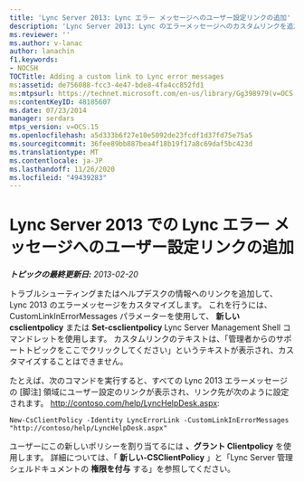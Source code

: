 ```yaml
---
title: 'Lync Server 2013: Lync エラー メッセージへのユーザー設定リンクの追加'
description: 'Lync Server 2013: Lync のエラーメッセージへのカスタムリンクを追加します。'
ms.reviewer: ''
ms.author: v-lanac
author: lanachin
f1.keywords:
- NOCSH
TOCTitle: Adding a custom link to Lync error messages
ms:assetid: de756088-fcc3-4e47-bde8-4fa4cc852fd1
ms:mtpsurl: https://technet.microsoft.com/en-us/library/Gg398979(v=OCS.15)
ms:contentKeyID: 48185607
ms.date: 07/23/2014
manager: serdars
mtps_version: v=OCS.15
ms.openlocfilehash: a5d333b6f27e10e5092de23fcdf1d37fd75e75a5
ms.sourcegitcommit: 36fee89bb887bea4f18b19f17a8c69daf5bc423d
ms.translationtype: MT
ms.contentlocale: ja-JP
ms.lasthandoff: 11/26/2020
ms.locfileid: "49439283"
---
```

# <a name="adding-a-custom-link-to-lync-error-messages-in-lync-server-2013"></a>Lync Server 2013 での Lync エラー メッセージへのユーザー設定リンクの追加

<div data-xmlns="http://www.w3.org/1999/xhtml">

<div class="topic" data-xmlns="http://www.w3.org/1999/xhtml" data-msxsl="urn:schemas-microsoft-com:xslt" data-cs="https://msdn.microsoft.com/">

<div data-asp="https://msdn2.microsoft.com/asp">



</div>

<div id="mainSection">

<div id="mainBody">

<span> </span>

_**トピックの最終更新日:** 2013-02-20_

トラブルシューティングまたはヘルプデスクの情報へのリンクを追加して、Lync 2013 のエラーメッセージをカスタマイズします。 これを行うには、CustomLinkInErrorMessages パラメーターを使用して、 **新しい csclientpolicy** または **Set-csclientpolicy** Lync Server Management Shell コマンドレットを使用します。 カスタムリンクのテキストは、「管理者からのサポートトピックをここでクリックしてください」というテキストが表示され、カスタマイズすることはできません。

たとえば、次のコマンドを実行すると、すべての Lync 2013 エラーメッセージの [脚注] 領域にユーザー設定のリンクが表示され、リンク先が次のように設定されます。 http://contoso.com/help/LyncHelpDesk.aspx:

    New-CsClientPolicy -Identity LyncErrorLink -CustomLinkInErrorMessages "http://contoso/help/LyncHelpDesk.aspx"

ユーザーにこの新しいポリシーを割り当てるには **、グラント Clientpolicy** を使用します。 詳細については、「 **新しい-CSClientPolicy** 」と「Lync Server 管理シェルドキュメントの **権限を付与** する」を参照してください。

</div>

<span> </span>

</div>

</div>

</div>

